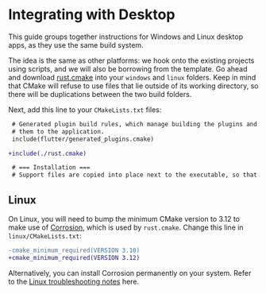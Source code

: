 # Integrating with Desktop

This guide groups together instructions for Windows and Linux desktop apps,
as they use the same build system.

The idea is the same as other platforms: we hook onto the existing projects
using scripts, and we will also be borrowing from the template. Go ahead
and download [rust.cmake](https://raw.githubusercontent.com/Desdaemon/flutter_rust_bridge_template/main/windows/rust.cmake)
into your `windows` and `linux` folders. Keep in mind that CMake will refuse
to use files that lie outside of its working directory, so there will be duplications
between the two build folders.

Next, add this line to your `CMakeLists.txt` files:

```diff
 # Generated plugin build rules, which manage building the plugins and adding
 # them to the application.
 include(flutter/generated_plugins.cmake)

+include(./rust.cmake)

 # === Installation ===
 # Support files are copied into place next to the executable, so that it can
```

## Linux

On Linux, you will need to bump the minimum CMake version to 3.12 to make use
of [Corrosion](https://github.com/corrosion-rs/corrosion), which is used by `rust.cmake`. Change this line in `linux/CMakeLists.txt`:

```diff
-cmake_minimum_required(VERSION 3.10)
+cmake_minimum_required(VERSION 3.12)
```

Alternatively, you can install Corrosion permanently on your system.
Refer to the [Linux troubleshooting notes](../template/setup_desktop.md) here.
